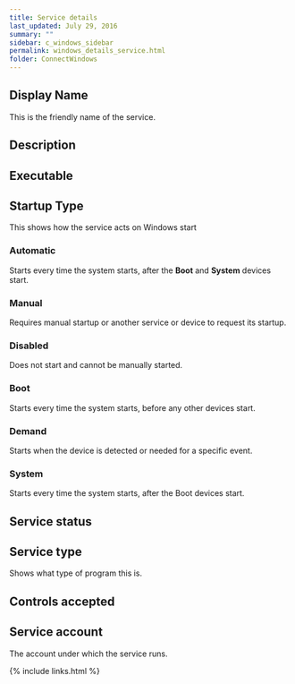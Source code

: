 ```yaml
---
title: Service details
last_updated: July 29, 2016
summary: ""
sidebar: c_windows_sidebar
permalink: windows_details_service.html
folder: ConnectWindows
---
```




## Display Name

This is the friendly name of the service.

## Description


## Executable



## Startup Type

This shows how the service acts on Windows start

### Automatic

Starts every time the system starts, after the **Boot** and **System** devices start.

### Manual

Requires manual startup or another service or device to request its startup.

### Disabled

Does not start and cannot be manually started.

### Boot

Starts every time the system starts, before any other devices start.

### Demand

Starts when the device is detected or needed for a specific event.

### System

Starts every time the system starts, after the Boot devices start.


## Service status



## Service type

Shows what type of program this is.

## Controls accepted


## Service account

The account under which the service runs.

{% include links.html %}
